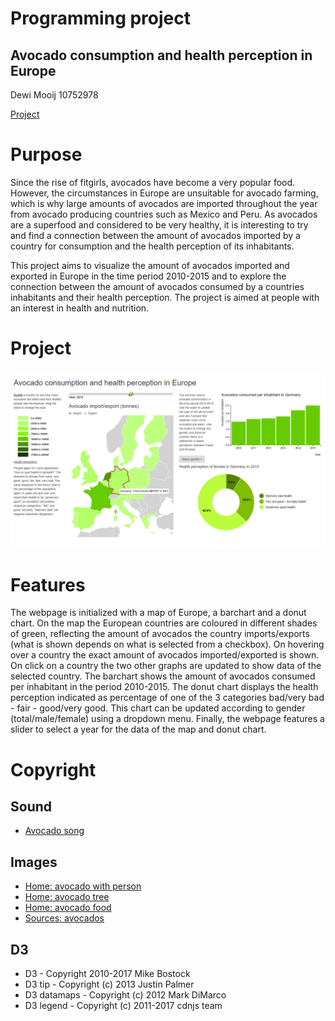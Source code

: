 # Programming project
## Avocado consumption and health perception in Europe

Dewi Mooij 10752978

[Project](https://DMooij.github.io/programmeerproject/index.html)

# Purpose
Since the rise of fitgirls, avocados have become a very popular food. However, the circumstances in Europe are unsuitable for avocado farming, which is why large amounts of avocados are imported throughout the year from avocado producing countries such as Mexico and Peru. As avocados are a superfood and considered to be very healthy, it is interesting to try and find a connection between the amount of avocados imported by a country for consumption and the health perception of its inhabitants.  

This project aims to visualize the amount of avocados imported and exported in Europe in the time period 2010-2015 and to explore the connection between the amount of avocados consumed by a countries inhabitants and their health perception. The project is aimed at people with an interest in health and nutrition.

# Project
![Project](doc/project.png)

# Features
The webpage is initialized with a map of Europe, a barchart and a donut chart. On the map the European countries are coloured in different shades of green, reflecting the amount of avocados the country imports/exports (what is shown depends on what is selected from a checkbox). On hovering over a country the exact amount of avocados imported/exported is shown. On click on a country the two other graphs are updated to show data of the selected country. The barchart shows the amount of avocados consumed per inhabitant in the period 2010-2015. The donut chart displays the health perception indicated as percentage of one of the 3 categories bad/very bad - fair - good/very good. This chart can be updated according to gender (total/male/female) using a dropdown menu. Finally, the webpage features a slider to select a year for the data of the map and donut chart.

# Copyright
## Sound
- [Avocado song](https://www.youtube.com/watch?v=JNsKvZo6MDs)

## Images
- [Home: avocado with person](https://www.liveblogspot.com/health/4-tips-reduce-eyes-wrinkles/)
- [Home: avocado tree](https://www.videoblocks.com/video/avocado-fruit-hanging-at-branch-of-tree-in-a-plantation-eensxewjlikuqehqj)
- [Home: avocado food](https://www.goodhousekeeping.com/food-recipes/g655/avocado-recipes/)
- [Sources: avocados](https://www.lettera43.it/it/articoli/economia/2018/02/02/cosa-ce-paniere-istat-2018/217641/)

## D3
- D3 - Copyright 2010-2017 Mike Bostock
- D3 tip - Copyright (c) 2013 Justin Palmer
- D3 datamaps - Copyright (c) 2012 Mark DiMarco
- D3 legend - Copyright (c) 2011-2017 cdnjs team
